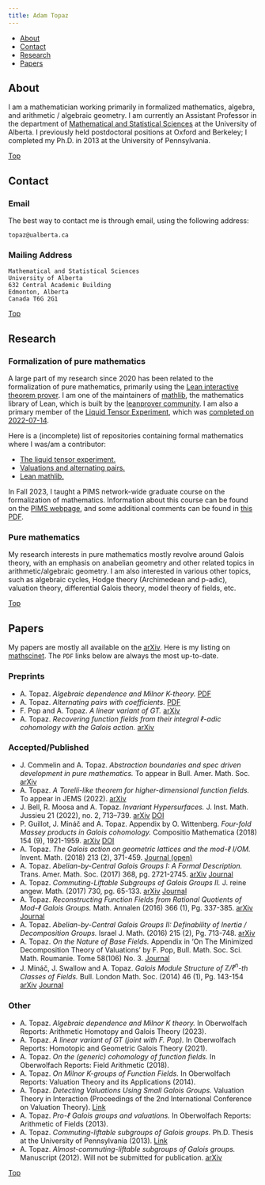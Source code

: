 ```yaml
---
title: Adam Topaz
---
```


- [About](#about)
- [Contact](#contact)
- [Research](#research)
- [Papers](#papers)

## About

I am a mathematician working primarily in formalized mathematics, algebra, and arithmetic / algebraic geometry.
I am currently an Assistant Professor in the department of [Mathematical and Statistical Sciences](https://www.ualberta.ca/mathematical-and-statistical-sciences/index.html) at the University of Alberta.
I previously held postdoctoral positions at Oxford and Berkeley; I completed my Ph.D. in 2013 at the University of Pennsylvania.

[Top](#)

## Contact

### Email

The best way to contact me is through email, using the following address:

```
topaz@ualberta.ca
```

### Mailing Address

```
Mathematical and Statistical Sciences
University of Alberta
632 Central Academic Building
Edmonton, Alberta
Canada T6G 2G1
```

[Top](#)

## Research

### Formalization of pure mathematics

A large part of my research since 2020 has been related to the formalization of pure mathematics, primarily using the [Lean interactive theorem prover](http://leanprover.github.io/).
I am one of the maintainers of [mathlib](https://github.com/leanprover-community/mathlib4), the mathematics library of Lean, which is built by the [leanprover community](https://leanprover-community.github.io/).
I am also a primary member of the [Liquid Tensor Experiment](https://github.com/leanprover-community/lean-liquid), which was [completed on 2022-07-14](https://leanprover-community.github.io/blog/posts/lte-final/).

Here is a (incomplete) list of repositories containing formal mathematics where I was/am a contributor:

- [The liquid tensor experiment.](https://github.com/leanprover-community/lean-liquid)
- [Valuations and alternating pairs.](https://github.com/adamtopaz/lean-acl-pairs)
- [Lean mathlib.](https://github.com/leanprover-community/mathlib4)

In Fall 2023, I taught a PIMS network-wide graduate course on the formalization of mathematics.
Information about this course can be found on the [PIMS webpage](https://courses.pims.math.ca/), and some additional comments can be found in [this PDF](static/formalization_course.pdf).

### Pure mathematics

My research interests in pure mathematics mostly revolve around Galois theory, with an emphasis on anabelian geometry and other related topics in arithmetic/algebraic geometry.
I am also interested in various other topics, such as algebraic cycles, Hodge theory (Archimedean and p-adic), valuation theory, differential Galois theory, model theory of fields, etc.

[Top](#)

## Papers

My papers are mostly all available on the [arXiv](https://arxiv.org/search/?searchtype=author&query=Topaz%2C+A).
Here is my listing on [mathscinet](https://mathscinet.ams.org/mathscinet/search/authors.html?authorName=1051144&Submit=Search).
The `PDF` links below are always the most up-to-date.

### Preprints

- A. Topaz. *Algebraic dependence and Milnor K-theory.*
  [PDF](https://raw.githubusercontent.com/adamtopaz/MilnorAlgDep/main/main.pdf)
- A. Topaz. *Alternating pairs with coefficients.*
  [PDF](https://raw.githubusercontent.com/adamtopaz/CoeffAltPairs/main/main.pdf)
- F. Pop and A. Topaz. *A linear variant of GT.*
  [arXiv](https://arxiv.org/abs/2104.10504)
- A. Topaz. *Recovering function fields from their integral $\ell$-adic cohomology with the Galois action.*
  [arXiv](https://arxiv.org/abs/1910.03563)

### Accepted/Published

- J. Commelin and A. Topaz. *Abstraction boundaries and spec driven development in pure mathematics.*
  To appear in Bull. Amer. Math. Soc. 
  [arXiv](http://arxiv.org/abs/2309.14870)
- A. Topaz. *A Torelli-like theorem for higher-dimensional function fields.*
  To appear in JEMS (2022).
  [arXiv](https://arxiv.org/abs/1705.01084)
- J. Bell, R. Moosa and A. Topaz. *Invariant Hypersurfaces.*
  J. Inst. Math. Jussieu 21 (2022), no. 2, 713–739.
  [arXiv](https://arxiv.org/abs/1812.08346) [DOI](https://doi.org/10.1017/S1474748020000262)
- P. Guillot, J. Mináč and A. Topaz. Appendix by O. Wittenberg. *Four-fold Massey products in Galois cohomology.*
  Compositio Mathematica (2018) 154 (9), 1921-1959.
  [arXiv](https://arxiv.org/abs/1610.05748) [DOI](https://doi.org/10.1112/S0010437X18007297)
- A. Topaz. *The Galois action on geometric lattices and the mod-$\ell$ I/OM.*
  Invent. Math. (2018) 213 (2), 371-459.
  [Journal (open)](https://doi.org/10.1007/s00222-018-0792-2)
- A. Topaz. *Abelian-by-Central Galois Groups I: A Formal Description.*
  Trans. Amer. Math. Soc. (2017) 368, pg. 2721-2745.
  [arXiv](http://arxiv.org/abs/1310.5613) [Journal](http://www.ams.org/journals/tran/0000-000-00/S0002-9947-2016-06740-9/)
- A. Topaz. *Commuting-Liftable Subgroups of Galois Groups II.*
  J. reine angew. Math. (2017) 730, pg. 65-133.
  [arXiv](http://arxiv.org/abs/1208.0583) [Journal](http://www.degruyter.com/view/j/crll.ahead-of-print/crelle-2014-0115/crelle-2014-0115.xml)
- A. Topaz. *Reconstructing Function Fields from Rational Quotients of Mod-$\ell$ Galois Groups.*
  Math. Annalen (2016) 366 (1), Pg. 337-385.
  [arXiv](http://arxiv.org/abs/1408.5194) [Journal](http://link.springer.com/article/10.1007/s00208-015-1327-4)
- A. Topaz. *Abelian-by-Central Galois Groups II: Definability of Inertia / Decomposition Groups.*
  Israel J. Math. (2016) 215 (2), Pg. 713-748. 
  [arXiv](http://arxiv.org/abs/1503.04368)
- A. Topaz. *On the Nature of Base Fields.*
  Appendix in ‘On The Minimized Decomposition Theory of Valuations’ by F. Pop, Bull. Math. Soc. Sci. Math. Roumanie. Tome 58(106) No. 3.
  [Journal](http://ssmr.ro/bulletin/pdf/58-3/articol_10.pdf)
- J. Mináč, J. Swallow and A. Topaz. *Galois Module Structure of $\mathbb{Z}/\ell^n$-th Classes of Fields.*
  Bull. London Math. Soc. (2014) 46 (1), Pg. 143-154
  [arXiv](http://arxiv.org/abs/1204.6611) [Journal](http://blms.oxfordjournals.org/content/46/1/143)

### Other
- A. Topaz. *Algebraic dependence and Milnor K theory.* 
  In Oberwolfach Reports: Arithmetic Homotopy and Galois Theory (2023).
- A. Topaz. *A linear variant of GT (joint with F. Pop).*
  In Oberwolfach Reports: Homotopic and Geometric Galois Theory (2021).
- A. Topaz. *On the (generic) cohomology of function fields.*
  In Oberwolfach Reports: Field Arithmetic (2018).
- A. Topaz. *On Milnor K-groups of Function Fields.*
  In Oberwolfach Reports: Valuation Theory and its Applications (2014).
- A. Topaz. *Detecting Valuations Using Small Galois Groups.*
  Valuation Theory in Interaction (Proceedings of the 2nd International Conference on Valuation Theory).
  [Link](http://www.ems-ph.org/books/book.php?proj_nr=182&srch=series%7Cecr)
- A. Topaz. *Pro-$\ell$ Galois groups and valuations.*
  In Oberwolfach Reports: Arithmetic of Fields (2013).
- A. Topaz. *Commuting-liftable subgroups of Galois groups.*
  Ph.D. Thesis at the University of Pennsylvania (2013).
  [Link](http://search.proquest.com/docview/1420028591/abstract/373B514029DF46B1PQ/1)
- A. Topaz. *Almost-commuting-liftable subgroups of Galois groups.*
  Manuscript (2012). Will not be submitted for publication.
  [arXiv](http://arxiv.org/abs/1202.1786)

[Top](#)
